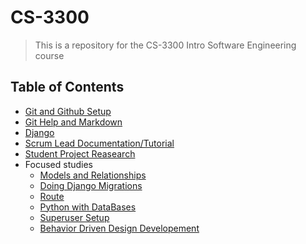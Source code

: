 # CS-3300

> This is a repository for the CS-3300 Intro Software Engineering course

## Table of Contents
- [Git and Github Setup](./DocumentFiles/git-commands.md)
- [Git Help and Markdown](./DocumentFiles/Documentation.md)
- [Django](./DocumentFiles/Django.md)
- [Scrum Lead Documentation/Tutorial](./DocumentFiles/Scrum.md)
- [Student Project Reasearch](./DocumentFiles/projectDesign.md)
- Focused studies
  - [Models and Relationships](./DocumentFiles/models_relationships.md)
  - [Doing Django Migrations](./DocumentFiles/Migrations.md)
  - [Route](./DocumentFiles/Route_documentation.md)
  - [Python with DataBases](.DocumentFiles/PythonWithDB.md)
  - [Superuser Setup](./DocumentFiles/SU_setup.md)
  - [Behavior Driven Design Developement](./DocumentFiles/Behavior_Driven_Design_Development_(BDD).md)